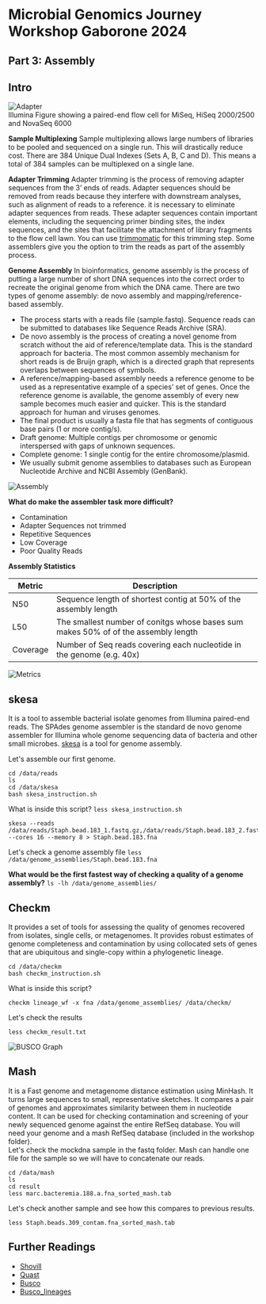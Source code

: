 # Microbial Genomics Journey Workshop Gaborone 2024
## Part 3: Assembly

## Intro
![Adapter](Illumina_adapters.jpg)
<br/>Illumina Figure showing a paired-end flow cell for MiSeq, HiSeq 2000/2500 and NovaSeq 6000<br/>

**Sample Multiplexing**
Sample multiplexing allows large numbers of libraries to be pooled and sequenced on a single run. This will drastically reduce cost. There are 384 Unique Dual Indexes (Sets A, B, C and D). This means a total of 384 samples can be multiplexed on a single lane.

**Adapter Trimming**
Adapter trimming is the process of removing adapter sequences from the 3’ ends of reads. Adapter sequences should be removed from reads because they interfere with downstream analyses, such as alignment of reads to a reference. it is necessary to eliminate adapter sequences from reads. These adapter sequences contain important elements, including the sequencing primer binding sites, the index sequences, and the sites that facilitate the attachment of library fragments to the flow cell lawn. You can use [trimmomatic](http://www.usadellab.org/cms/?page=trimmomatic) for this trimming step. Some assemblers give you the option to trim the reads as part of the assembly process.

**Genome Assembly**
In bioinformatics, genome assembly is the process of putting a large number of short DNA sequences into the correct order to recreate the original genome from which the DNA came. There are two types of genome assembly: de novo assembly and mapping/reference-based assembly.

* The process starts with a reads file (sample.fastq). Sequence reads can be submitted to databases like Sequence Reads Archive (SRA).
* De novo assembly is the process of creating a novel genome from scratch without the aid of reference/template data. This is the standard approach for bacteria. The most common assembly mechanism for short reads is de Bruijn graph, which is a directed graph that represents overlaps between sequences of symbols.
* A reference/mapping-based assembly needs a reference genome to be used as a representative example of a species’ set of genes. Once the reference genome is available, the genome assembly of every new sample becomes much easier and quicker. This is the standard approach for human and viruses genomes.
* The final product is usually a fasta file that has segments of contiguous base pairs (1 or more contig/s).  
* Draft genome: Multiple contigs per chromosome or genomic interspersed with gaps of unknown sequences.
* Complete genome: 1 single contig for the entire chromosome/plasmid.
* We usually submit genome assemblies to databases such as European Nucleotide Archive and NCBI Assembly (GenBank).

![Assembly](Assembly_Steps.jpg)

**What do make the assembler task more difficult?**
* Contamination
* Adapter Sequences not trimmed
* Repetitive Sequences
* Low Coverage
* Poor Quality Reads

**Assembly Statistics**

|  Metric             | Description                                                  |
| ------------------- | ------------------------------------------------------------ |
| N50  | Sequence length of shortest contig at 50% of the assembly length |
| L50 | The smallest number of conitgs whose bases sum makes 50% of of the assembly length |
| Coverage | Number of Seq reads covering each nucleotide in the genome (e.g. 40x) |

![Metrics](Assembly_Metrics.jpg)

## skesa
It is a tool to assemble bacterial isolate genomes from Illumina paired-end reads. The SPAdes genome assembler is the standard de novo genome assembler for Illumina whole genome sequencing data of bacteria and other small microbes. [skesa](https://github.com/ncbi/SKESA) is a tool for genome assembly.<br/>

Let's assemble our first genome.
```
cd /data/reads
ls
cd /data/skesa
bash skesa_instruction.sh
```
What is inside this script?
`less skesa_instruction.sh`

```
skesa --reads /data/reads/Staph.bead.183_1.fastq.gz,/data/reads/Staph.bead.183_2.fastq.gz --cores 16 --memory 8 > Staph.bead.183.fna
```
Let's check a genome assembly file
`less /data/genome_assemblies/Staph.bead.183.fna`

**What would be the first fastest way of checking a quality of a genome assembly?**
`ls -lh /data/genome_assemblies/`

## Checkm
It provides a set of tools for assessing the quality of genomes recovered from isolates, single cells, or metagenomes. It provides robust estimates of genome completeness and contamination by using collocated sets of genes that are ubiquitous and single-copy within a phylogenetic lineage.
```
cd /data/checkm
bash checkm_instruction.sh
```
What is inside this script?
```
checkm lineage_wf -x fna /data/genome_assemblies/ /data/checkm/
```
Let's check the results
```
less checkm_result.txt
```
![BUSCO Graph](busco_figure.jpg)
## Mash
It is a Fast genome and metagenome distance estimation using MinHash. It turns large sequences to small, representative sketches. It compares a pair of genomes and approximates similarity between them in nucleotide content. It can be used for checking contamination and screening of your newly sequenced genome against the entire RefSeq database. You will need your genome and a mash RefSeq database (included in the workshop folder).<br/>
Let's check the mockdna sample in the fastq folder. Mash can handle one file for the sample so we will have to concatenate our reads.
```
cd /data/mash
ls
cd result
less marc.bacteremia.188.a.fna_sorted_mash.tab
```
Let's check another sample and see how this compares to previous results.
```
less Staph.beads.309_contam.fna_sorted_mash.tab
```
## Further Readings
* [Shovill](https://github.com/tseemann/shovill)
* [Quast](https://www.youtube.com/watch?v=ViXzKrQo25k)
* [Busco](https://academic.oup.com/bioinformatics/article/31/19/3210/211866)
* [Busco_lineages](https://busco.ezlab.org/list_of_lineages.html)
